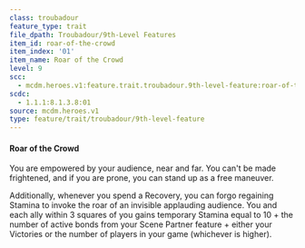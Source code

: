 ```yaml
---
class: troubadour
feature_type: trait
file_dpath: Troubadour/9th-Level Features
item_id: roar-of-the-crowd
item_index: '01'
item_name: Roar of the Crowd
level: 9
scc:
  - mcdm.heroes.v1:feature.trait.troubadour.9th-level-feature:roar-of-the-crowd
scdc:
  - 1.1.1:8.1.3.8:01
source: mcdm.heroes.v1
type: feature/trait/troubadour/9th-level-feature
---
```


#### Roar of the Crowd

You are empowered by your audience, near and far. You can't be made frightened, and if you are prone, you can stand up as a free maneuver.

Additionally, whenever you spend a Recovery, you can forgo regaining Stamina to invoke the roar of an invisible applauding audience. You and each ally within 3 squares of you gains temporary Stamina equal to 10 + the number of active bonds from your Scene Partner feature + either your Victories or the number of players in your game (whichever is higher).
